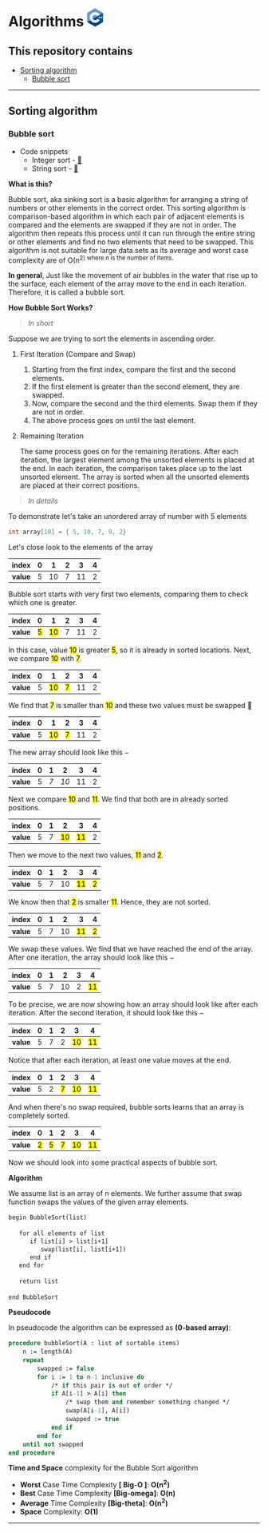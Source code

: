 # Algorithms [![C++ Logo](/utilities/images/C++_Logo_x36.png "C++ Logo")](https://isocpp.org/get-started)

## This repository contains

- [Sorting algorithm](#sorting-algorithm)
  - [Bubble sort](#bubble-sort)

---

## Sorting algorithm

### Bubble sort

- Code snippets
  - Integer sort - [&#128279;](shorting_algorithms/bubble_sort.cpp#L20)
  - String sort - [&#128279;](shorting_algorithms/bubble_sort.cpp#L45)

**What is this?**

Bubble sort, aka sinking sort is a basic algorithm for arranging a string of numbers or other elements in the correct order. This sorting algorithm is comparison-based algorithm in which each pair of adjacent elements is compared and the elements are swapped if they are not in order. The algorithm then repeats this process until it can run through the entire string or other elements and find no two elements that need to be swapped. This algorithm is not suitable for large data sets as its average and worst case complexity are of Ο(n<sup>2</sub>) where n is the number of items.

**In general**, Just like the movement of air bubbles in the water that rise up to the surface, each element of the array move to the end in each iteration. Therefore, it is called a bubble sort.

**How Bubble Sort Works?**

> *In short*

Suppose we are trying to sort the elements in ascending order.

1. First Iteration (Compare and Swap)
    1. Starting from the first index, compare the first and the second elements.
    2. If the first element is greater than the second element, they are swapped.
    3. Now, compare the second and the third elements. Swap them if they are not in order.
    4. The above process goes on until the last element.
2. Remaining Iteration

   The same process goes on for the remaining iterations.
   After each iteration, the largest element among the unsorted elements is placed at the end.
   In each iteration, the comparison takes place up to the last unsorted element.
   The array is sorted when all the unsorted elements are placed at their correct positions.

> *In details*

To demonstrate let's take an unordered array of number with 5 elements

```cpp
int array[10] = { 5, 10, 7, 9, 2}
```

Let's close look to the elements of the array

|   index   | 0   | 1   | 2   | 3   | 4   |
|:---------:|-----|-----|-----|-----|-----|
| **value** | 5   | 10  | 7   | 11  | 2   |

Bubble sort starts with very first two elements, comparing them to check which one is greater.

|   index   | 0              | 1               | 2   | 3   | 4   |
|:---------:|----------------|-----------------|-----|-----|-----|
| **value** | <mark>5</mark> | <mark>10</mark> | 7   | 11  | 2   |

In this case, value <mark>10</mark> is greater <mark>5</mark>, so it is already in sorted locations. Next, we compare <mark>10</mark> with <mark>7</mark>.

|   index   | 0   | 1               | 2              | 3   | 4   |
|:---------:|-----|-----------------|----------------|-----|-----|
| **value** | 5   | <mark>10</mark> | <mark>7</mark> | 11  | 2   |

We find that <mark>7</mark> is smaller than <mark>10</mark> and these two values must be swapped :arrows_counterclockwise:

|   index   | 0   | 1               | 2              | 3   | 4   |
|:---------:|-----|-----------------|----------------|-----|-----|
| **value** | 5   | <mark>10</mark> | <mark>7</mark> | 11  | 2   |

The new array should look like this −

|   index   | 0   | 1   | 2    | 3   | 4   |
|:---------:|-----|-----|------|-----|-----|
| **value** | 5   | _7_ | _10_ | 11  | 2   |

Next we compare <mark>10</mark> and <mark>11</mark>. We find that both are in already sorted positions.

|   index   | 0   | 1   | 2               | 3               | 4   |
|:---------:|-----|-----|-----------------|-----------------|-----|
| **value** | 5   | 7   | <mark>10</mark> | <mark>11</mark> | 2   |

Then we move to the next two values, <mark>11</mark> and <mark>2</mark>.

|   index   | 0   | 1   | 2   | 3               | 4              |
|:---------:|-----|-----|-----|-----------------|----------------|
| **value** | 5   | 7   | 10  | <mark>11</mark> | <mark>2</mark> |

We know then that <mark>2</mark> is smaller <mark>11</mark>. Hence, they are not sorted.

|   index   | 0   | 1   | 2   | 3               | 4              |
|:---------:|-----|-----|-----|-----------------|----------------|
| **value** | 5   | 7   | 10  | <mark>11</mark> | <mark>2</mark> |

We swap these values. We find that we have reached the end of the array. After one iteration, the array should look like this −

|   index   | 0   | 1   | 2   | 3   | 4               |
|:---------:|-----|-----|-----|-----|-----------------|
| **value** | 5   | 7   | 10  | 2   | <mark>11</mark> |

To be precise, we are now showing how an array should look like after each iteration. After the second iteration, it should look like this −

|   index   | 0   | 1   | 2   | 3               | 4               |
|:---------:|-----|-----|-----|-----------------|-----------------|
| **value** | 5   | 7   | 2   | <mark>10</mark> | <mark>11</mark> |

Notice that after each iteration, at least one value moves at the end.

|   index   | 0   | 1   | 2              | 3               | 4               |
|:---------:|-----|-----|----------------|-----------------|-----------------|
| **value** | 5   | 2   | <mark>7</mark> | <mark>10</mark> | <mark>11</mark> |

And when there's no swap required, bubble sorts learns that an array is completely sorted.

|   index   | 0              | 1              | 2              | 3               | 4               |
|:---------:|----------------|----------------|----------------|-----------------|-----------------|
| **value** | <mark>2</mark> | <mark>5</mark> | <mark>7</mark> | <mark>10</mark> | <mark>11</mark> |

Now we should look into some practical aspects of bubble sort.

**Algorithm**

We assume list is an array of n elements. We further assume that swap function swaps the values of the given array elements.

```dsa
begin BubbleSort(list)

   for all elements of list
      if list[i] > list[i+1]
         swap(list[i], list[i+1])
      end if
   end for

   return list

end BubbleSort
```

**Pseudocode**

In pseudocode the algorithm can be expressed as **(0-based array)**:

```pascal
procedure bubbleSort(A : list of sortable items)
    n := length(A)
    repeat
        swapped := false
        for i := 1 to n-1 inclusive do
            /* if this pair is out of order */
            if A[i-1] > A[i] then
                /* swap them and remember something changed */
                swap(A[i-1], A[i])
                swapped := true
            end if
        end for
    until not swapped
end procedure
```

**Time and Space** complexity for the Bubble Sort algorithm

- **Worst** Case Time Complexity **[ Big-O ]**: **O(n<sup>2</sup>)**
- **Best** Case Time Complexity **[Big-omega]**: **O(n)**
- **Average** Time Complexity **[Big-theta]**: **O(n<sup>2</sup>)**
- **Space** Complexity: **O(1)**

---

